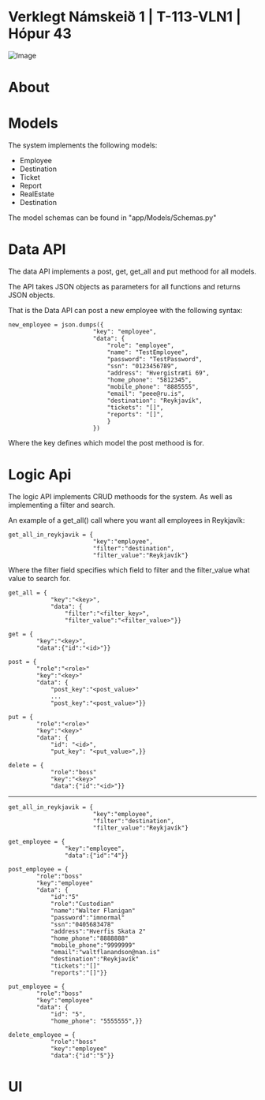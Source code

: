 Verklegt Námskeið 1 | T-113-VLN1 | Hópur 43
===========================================
![Image](https://i.imgur.com/f9GuSPR.png "Poster")

# About

# Models

The system implements the following models:

- Employee
- Destination
- Ticket
- Report
- RealEstate
- Destination

The model schemas can be found in "app/Models/Schemas.py"

# Data API
The data API implements a post, get, get_all and put methood for all models. 

The API takes JSON objects as parameters for all functions and returns JSON objects.

That is the Data API can post a new employee with the following syntax:

    new_employee = json.dumps({
                            "key": "employee",
                            "data": {
                                "role": "employee",
                                "name": "TestEmployee",
                                "password": "TestPassword",
                                "ssn": "0123456789",
                                "address": "Hvergistræti 69",
                                "home_phone": "5812345",
                                "mobile_phone": "8885555",
                                "email": "peee@ru.is",
                                "destination": "Reykjavík",
                                "tickets": "[]",
                                "reports": "[]",
                                }
                            })

Where the key defines which model the post methood is for.

# Logic Api
The logic API implements CRUD methoods for the system. As well as implementing a filter and search.

An example of a get_all() call where you want all employees in Reykjavík:

    get_all_in_reykjavik = {
                            "key":"employee",
                            "filter":"destination", 
                            "filter_value":"Reykjavík"}

Where the filter field specifies which field to filter and the filter_value what value to search for. 


    get_all = {
                "key":"<key>",
                "data": {
                    "filter":"<filter_key>", 
                    "filter_value":"<filter_value>"}}

    get = {
            "key":"<key>",
            "data":{"id":"<id>"}}

    post = {
            "role":"<role>"
            "key":"<key>"
            "data": {
                "post_key":"<post_value>"
                ...
                "post_key":"<post_value>"}}

    put = {
            "role":"<role>"
            "key":"<key>"
            "data": {
                "id": "<id>",
                "put_key": "<put_value>",}}

    delete = {
                "role":"boss"
                "key":"<key>"
                "data":{"id":"<id>"}}

------------------------------------------------------------

    get_all_in_reykjavik = {
                            "key":"employee",
                            "filter":"destination", 
                            "filter_value":"Reykjavík"}

    get_employee = {
                    "key":"employee",
                    "data":{"id":"4"}}

    post_employee = {
            "role":"boss"
            "key":"employee"
            "data": {
                "id":"5"
                "role":"Custodian"
                "name":"Walter Flanigan"
                "password":"imnormal"
                "ssn":"0405683478"
                "address":"Hverfis Skata 2"
                "home_phone":"8888888"
                "mobile_phone":"9999999"
                "email":"waltflanandson@nan.is"
                "destination":"Reykjavík"
                "tickets":"[]"
                "reports":"[]"}}

    put_employee = {
            "role":"boss"
            "key":"employee"
            "data": {
                "id": "5",
                "home_phone": "5555555",}}
    
    delete_employee = {
                "role":"boss"
                "key":"employee"
                "data":{"id":"5"}}

    


# UI
